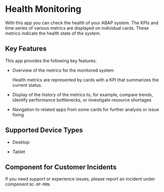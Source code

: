 <!-- loio60e87dc88f8f4b33b0417349270dcd9c -->

# Health Monitoring



With this app you can check the health of your ABAP system. The KPIs and time series of various metrics are displayed on individual cards. These metrics indicate the health state of the system.



<a name="loio60e87dc88f8f4b33b0417349270dcd9c__section_n51_sf2_hvb"/>

## Key Features

This app provides the following key features: 



-   Overview of the metrics for the monitored system

    Health metrics are represented by cards with a KPI that summarizes the current status.

-   Display of the history of the metrics to, for example, compare trends, identify performance bottlenecks, or investigate resource shortages

-   Navigation to related apps from some cards for further analysis or issue fixing




<a name="loio60e87dc88f8f4b33b0417349270dcd9c__supported_devices"/>

## Supported Device Types

-   Desktop

-   Tablet




<a name="loio60e87dc88f8f4b33b0417349270dcd9c__customer_component"/>

## Component for Customer Incidents

If you need support or experience issues, please report an incident under component `BC-OP-MON`.

